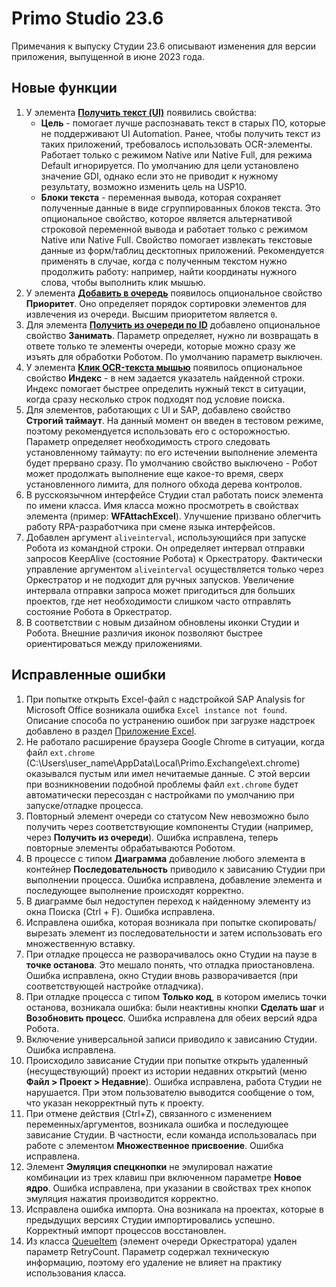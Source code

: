 # Primo Studio 23.6
Примечания к выпуску Студии 23.6 описывают изменения для версии приложения, выпущенной в июне 2023 года.

## Новые функции 
1. У элемента [**Получить текст (UI)**](https://docs.primo-rpa.ru/primo-rpa/g_elements/el_basic/els_uiinteraction/el_gettext) появились свойства:
   * **Цель** - помогает лучше распознавать текст в старых ПО, которые не поддерживают UI Automation. Ранее, чтобы получить текст из таких приложений, требовалось использовать OCR-элементы. Работает только с режимом Native или Native Full, для режима Default игнорируется. По умолчанию для цели установлено значение GDI, однако если это не приводит к нужному результату, возможно изменить цель на USP10.
   * **Блоки текста** - переменная вывода, которая сохраняет полученные данные в виде сгруппированных блоков текста. Это опциональное свойство, которое является альтернативой строковой переменной вывода и работает только с режимом Native или Native Full. Свойство помогает извлекать текстовые данные из форм/таблиц десктопных приложений. Рекомендуется применять в случае, когда с полученным текстом нужно продолжить работу: например, найти координаты нужного слова, чтобы выполнить клик мышью. 
1. У элемента [**Добавить в очередь**](https://docs.primo-rpa.ru/primo-rpa/g_elements/el_basic/els_orch/els_queues/addtoqueue) появилось опциональное свойство **Приоритет**. Оно определяет порядок сортировки элементов для извлечения из очереди. Высшим приоритетом является `0`.
1. Для элемента [**Получить из очереди по ID**](https://docs.primo-rpa.ru/primo-rpa/g_elements/el_basic/els_orch/els_queues/peekqueueid) добавлено опциональное свойство **Занимать**. Параметр определяет, нужно ли возвращать в ответе только те элементы очереди, которые можно сразу же изъять для обработки Роботом. По умолчанию параметр выключен.
1. У элемента [**Клик OCR-текста мышью**](https://docs.primo-rpa.ru/primo-rpa/g_elements/el_basic/els_ocr/el_ocr_textclick) появилось опциональное свойство **Индекс** - в нем задается указатель найденной строки. Индекс помогает быстрее определить нужный текст в ситуации, когда сразу несколько строк подходят под условие поиска.
1. Для элементов, работающих с UI и SAP, добавлено свойство **Строгий таймаут**. На данный момент он введен в тестовом режиме, поэтому рекомендуется использовать его с осторожностью. Параметр определяет необходимость строго следовать установленному таймауту: по его истечении выполнение элемента будет прервано сразу. По умолчанию свойство выключено - Робот может продолжать выполнение еще какое-то время, сверх установленного лимита, для полного обхода дерева контролов. 
1. В русскоязычном интерфейсе Студии стал работать поиск элемента по имени класса. Имя класса можно просмотреть в свойствах элемента (пример: **WFAttachExcel**). Улучшение призвано облегчить работу RPA-разработчика при смене языка интерфейсов. 
1. Добавлен аргумент `aliveinterval`, использующийся при запуске Робота из командной строки. Он определяет интервал отправки запросов KeepAlive (состояние Робота) к Оркестратору. Фактически управление аргументом `aliveinterval` осуществляется только через Оркестратор и не подходит для ручных запусков. Увеличение интервала отправки запроса может пригодиться для больших проектов, где нет необходимости слишком часто отправлять состояние Робота в Оркестратор.
1. В соответствии с новым дизайном обновлены иконки Студии и Робота. Внешние различия иконок позволяют быстрее ориентироваться между приложениями.  

## Исправленные ошибки
1. При попытке открыть Excel-файл с надстройкой SAP Analysis for Microsoft Office возникала ошибка `Excel instance not found`. Описание способа по устранению ошибок при загрузке надстроек добавлено в раздел [Приложение Excel](https://docs.primo-rpa.ru/primo-rpa/g_elements/el_basic/els_excel/el_excel_app#загрузка-надстроек).
1. Не работало расширение браузера Google Chrome в ситуации, когда файл `ext.chrome` (C:\Users\user_name\AppData\Local\Primo.Exchange\ext.chrome) оказывался пустым или имел нечитаемые данные. С этой версии при возникновении подобной проблемы файл `ext.chrome` будет автоматически пересоздан с настройками по умолчанию при запуске/отладке процесса.
1. Повторный элемент очереди со статусом New невозможно было получить через соответствующие компоненты Студии (например, через **Получить из очереди**). Ошибка исправлена, теперь повторные элементы обрабатываются Роботом.
1. В процессе с типом **Диаграмма** добавление любого элемента в контейнер **Последовательность** приводило к зависанию Студии при выполнении процесса. Ошибка исправлена, добавление элемента и последующее выполнение происходят корректно.
1. В диаграмме был недоступен переход к найденному элементу из окна Поиска (Ctrl + F). Ошибка исправлена. 
1. Исправлена ошибка, которая возникала при попытке cкопировать/вырезать элемент из последовательности и затем использовать его множественную вставку.
1. При отладке процесса не разворачивалось окно Студии на паузе в **точке останова**. Это мешало понять, что отладка приостановлена. Ошибка исправлена, окно Студии вновь разворачивается (при соответствующей настройке отладчика).
1. При отладке процесса с типом **Только код**, в котором имелись точки останова, возникала ошибка: были неактивны кнопки **Сделать шаг** и **Возобновить процесс**. Ошибка исправлена для обеих версий ядра Робота.
1. Включение универсальной записи приводило к зависанию Студии. Ошибка исправлена.
1. Происходило зависание Студии при попытке открыть удаленный (несуществующий) проект из истории недавних открытий (меню **Файл > Проект > Недавние**). Ошибка исправлена, работа Студии не нарушается. При этом пользователю выводится сообщение о том, что указан некорректный путь к проекту.
1. При отмене действия (Ctrl+Z), связанного с изменением переменных/аргументов, возникала ошибка и последующее зависание Студии. В частности, если команда использовалась при работе с элементом **Множественное присвоение**. Ошибка исправлена.
1. Элемент **Эмуляция спецкнопки** не эмулировал нажатие комбинации из трех клавиш при включенном параметре **Новое ядро**. Ошибка исправлена, при указании в свойствах трех кнопок эмуляция нажатия производится корректно.
1. Исправлена ошибка импорта. Она возникала на проектах, которые в предыдущих версиях Студии импортировались успешно. Корректный импорт процессов восстановлен.
1. Из класса [QueueItem](https://docs.primo-rpa.ru/primo-rpa/g_elements/el_basic/els_orch/els_queues/datatypes) (элемент очереди Оркестратора) удален параметр RetryCount. Параметр содержал техническую информацию, поэтому его удаление не влияет на практику использования класса.
